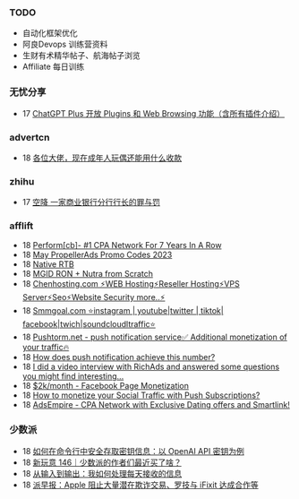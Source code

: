 ### TODO
-  自动化框架优化
-  阿良Devops 训练营资料
-  生财有术精华帖子、航海帖子浏览
-  Affiliate 每日训练

### 无忧分享
<!-- ruyo:START -->
-  17 [ChatGPT Plus 开放 Plugins 和 Web Browsing 功能（含所有插件介绍）](https://51.ruyo.net/18385.html)<!-- ruyo:END -->

### advertcn
<!-- advertcn:START -->
-  18 [各位大佬，现在成年人玩偶还能用什么收款](https://www.advertcn.com/forum.php?mod=viewthread&tid=110429)<!-- advertcn:END -->

### zhihu
<!-- zhihu:START -->
-  17 [空降 一家商业银行分行行长的罪与罚](http://zhuanlan.zhihu.com/p/629656591?utm_campaign=rss&utm_medium=rss&utm_source=rss&utm_content=title)<!-- zhihu:END -->

### afflift
<!-- afflift:START -->
-  18 [Perform[cb]- #1 CPA Network For 7 Years In A Row](https://afflift.com/f/threads/perform-cb-1-cpa-network-for-7-years-in-a-row.10824/)
-  18 [May PropellerAds Promo Codes 2023](https://afflift.com/f/threads/may-propellerads-promo-codes-2023.10871/)
-  18 [Native RTB](https://afflift.com/f/threads/native-rtb.10841/)
-  18 [MGID RON + Nutra from Scratch](https://afflift.com/f/threads/mgid-ron-nutra-from-scratch.10949/)
-  18 [Chenhosting.com ⚡WEB Hosting⚡Reseller Hosting⚡VPS Server⚡Seo⚡Website Security more..⚡](https://afflift.com/f/threads/chenhosting-com-%E2%9A%A1web-hosting%E2%9A%A1reseller-hosting%E2%9A%A1vps-server%E2%9A%A1seo%E2%9A%A1website-security-more-%E2%9A%A1.10653/)
-  18 [Smmgoal.com ⭐instagram | youtube|twitter | tiktok| facebook|twich|soundcloudltraffic⭐](https://afflift.com/f/threads/smmgoal-com-%E2%AD%90instagram-youtube-twitter-tiktok-facebook-twich-soundcloudltraffic%E2%AD%90.6393/)
-  18 [Pushtorm.net - push notification service✅ Additional monetization of your traffic🔥](https://afflift.com/f/threads/pushtorm-net-push-notification-service%E2%9C%85-additional-monetization-of-your-traffic%F0%9F%94%A5.10363/)
-  18 [How does push notification achieve this number?](https://afflift.com/f/threads/how-does-push-notification-achieve-this-number.10924/)
-  18 [I did a video interview with RichAds and answered some questions you might find interesting...](https://afflift.com/f/threads/i-did-a-video-interview-with-richads-and-answered-some-questions-you-might-find-interesting.10727/)
-  18 [$2k/month - Facebook Page Monetization](https://afflift.com/f/threads/2k-month-facebook-page-monetization.10637/)
-  18 [How to monetize your Social Traffic with Push Subscriptions?](https://afflift.com/f/threads/how-to-monetize-your-social-traffic-with-push-subscriptions.10271/)
-  18 [AdsEmpire - CPA Network with Exclusive Dating offers and Smartlink!](https://afflift.com/f/threads/adsempire-cpa-network-with-exclusive-dating-offers-and-smartlink.6820/)<!-- afflift:END -->

### 少数派
<!-- sspai:START -->
-  18 [如何在命令行中安全存取密钥信息：以 OpenAI API 密钥为例](https://sspai.com/prime/story/terminal-credentials-tips)
-  18 [新玩意 146｜少数派的作者们最近买了啥？](https://sspai.com/post/79885)
-  18 [从输入到输出：我如何处理每天接收的信息](https://sspai.com/post/79792)
-  18 [派早报：Apple 阻止大量潜在欺诈交易、罗技与 iFixit 达成合作等](https://sspai.com/post/79879)<!-- sspai:END -->
